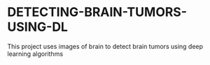 # DETECTING-BRAIN-TUMORS-USING-DL
This project uses images of brain to detect brain tumors using deep learning algorithms
